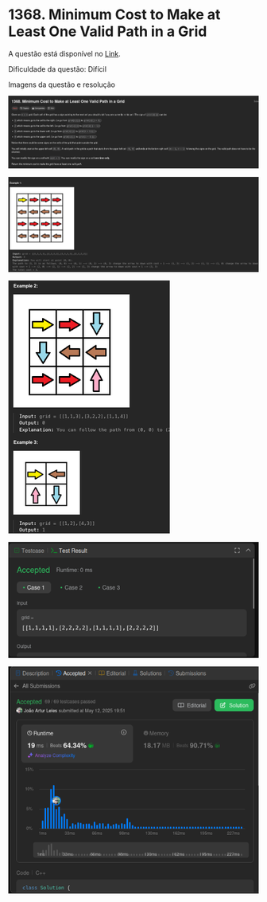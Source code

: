 # 1368. Minimum Cost to Make at Least One Valid Path in a Grid

A questão está disponível no [Link](https://leetcode.com/problems/minimum-cost-to-make-at-least-one-valid-path-in-a-grid/description/).

Dificuldade da questão: Difícil

Imagens da questão e resolução

![questao 1](/1368-minimum-cost-to-make-at-least-one-valid-path-in-a-grid/assets/questao1.png)

![questao 2](/1368-minimum-cost-to-make-at-least-one-valid-path-in-a-grid/assets/questao2.png)

![questao 3](/1368-minimum-cost-to-make-at-least-one-valid-path-in-a-grid/assets/questao3.png)

![teste](/1368-minimum-cost-to-make-at-least-one-valid-path-in-a-grid/assets/teste.png)

![submit](/1368-minimum-cost-to-make-at-least-one-valid-path-in-a-grid/assets/submit.png)